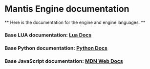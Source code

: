 # Mantis Engine documentation
** Here is the documentation for the engine and engine languages. **
### Base LUA documentation: [Lua Docs](https://www.lua.org/docs.html) 
### Base Python documentation: [Python Docs](https://docs.python.org/3/)
### Base JavaScript documentation: [MDN Web Docs](https://developer.mozilla.org/ru/docs/Web/JavaScript)
